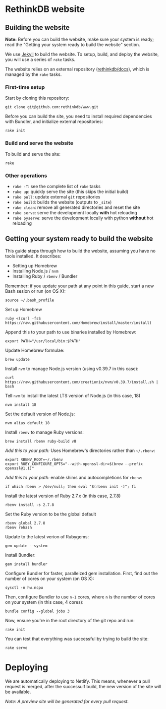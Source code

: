 RethinkDB website
===

## Building the website

__Note:__ Before you can build the website, make sure your system is ready;
read the "Getting your system ready to build the website" section.

We use [Jekyll][] to build the website. To setup, build,
and deploy the website, you will use a series of `rake` tasks.

The website relies on an external repository ([rethinkdb/docs][]), which is
managed by the `rake` tasks.

[rethinkdb/docs]: https://github.com/rethinkdb/docs
[Jekyll]: http://jekyllrb.com/

### First-time setup

Start by cloning this repository:

```
git clone git@github.com:rethinkdb/www.git
```

Before you can build the site, you need to install required dependencies with
Bundler, and initialize external repositories:

```
rake init
```

### Build and serve the website

To build and serve the site:

```
rake
```

### Other operations

- `rake -T`: see the complete list of `rake` tasks
- `rake up`: quickly serve the site (this skips the initial build)
- `rake pull`: update external `git` repositories
- `rake build`: builds the website (outputs to `_site`)
- `rake clean`: remove all generated directories and reset the site
- `rake serve`: serve the development locally **with** hot reloading
- `rake pyserve`: serve the development locally with python **without** hot reloading

## Getting your system ready to build the website

This guide steps through how to build the website, assuming you have no tools installed. It describes:

- Setting up Homebrew
- Installing Node.js / `nvm`
- Installing Ruby / `rbenv` / Bundler

Remember: if you update your path at any point in this guide, start a new Bash
sesion or run (on OS X):
```
source ~/.bash_profile
```

Set up Homebrew
```
ruby <(curl -fsS https://raw.githubusercontent.com/Homebrew/install/master/install)
```

Append this to your path to use binaries installed by Homebrew:
```
export PATH="/usr/local/bin:$PATH"
```

Update Homebrew formulae:
```
brew update
```

Install `nvm` to manage Node.js version (using v0.39.7 in this case):
```
curl https://raw.githubusercontent.com/creationix/nvm/v0.39.7/install.sh | bash
```

Tell `nvm` to install the latest LTS version of Node.js (in this case, 18)
```
nvm install 18
```

Set the default version of Node.js:
```
nvm alias default 18
```

Install `rbenv` to manage Ruby versions:
```
brew install rbenv ruby-build v8
```

*Add this to your path:* Uses Homebrew's directories rather than `~/.rbenv`:
```
export RBENV_ROOT=~/.rbenv
export RUBY_CONFIGURE_OPTS="--with-openssl-dir=$(brew --prefix openssl@1.1)"
```

*Add this to your path:* enable shims and autocompletions for `rbenv`:
```
if which rbenv > /dev/null; then eval "$(rbenv init -)"; fi
```

Install the latest version of Ruby 2.7.x (in this case, 2.7.8)
```
rbenv install -s 2.7.8
```

Set the Ruby version to be the global default
```
rbenv global 2.7.8
rbenv rehash
```

Update to the latest verion of Rubygems:
```
gem update --system
```

Install Bundler:
```
gem install bundler
```

Configure Bundler for faster, paralleized gem installation. First, find out the number of cores on your system (on OS X):
```
sysctl -n hw.ncpu
```

Then, configure Bundler to use `n-1` cores, where `n` is the number of cores on your system (in this case, 4 cores):
```
bundle config --global jobs 3
```

Now, ensure you're in the root directory of the git repo and run:
```
rake init
```

You can test that everything was successful by trying to build the site:
```
rake serve
```

# Deploying

We are automatically deploying to Netlify. This means, whenever a pull request is merged, after the successulf build, the new version of the site will be available.

*Note: A preview site will be generated for every pull request.*
